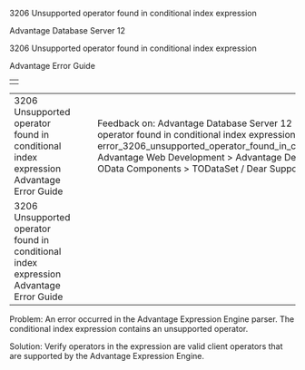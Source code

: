 3206 Unsupported operator found in conditional index expression




Advantage Database Server 12  

3206 Unsupported operator found in conditional index expression

Advantage Error Guide

|  |
| --- |
|  |

|  |  |  |  |  |
| --- | --- | --- | --- | --- |
| 3206 Unsupported operator found in conditional index expression  Advantage Error Guide |  |  | Feedback on: Advantage Database Server 12 - 3206 Unsupported operator found in conditional index expression Advantage Error Guide error\_3206\_unsupported\_operator\_found\_in\_conditional\_index\_expression Advantage Web Development > Advantage Delphi OData Client > Delphi OData Components > TODataSet / Dear Support Staff, |  |
| 3206 Unsupported operator found in conditional index expression  Advantage Error Guide |  |  |  |  |

Problem: An error occurred in the Advantage Expression Engine parser. The conditional index expression contains an unsupported operator.

Solution: Verify operators in the expression are valid client operators that are supported by the Advantage Expression Engine.
